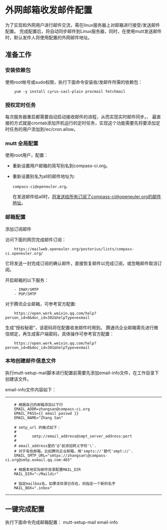 # 外网邮箱收发邮件配置

为了实现和外网用户进行邮件交流，需在linux服务器上对邮箱进行接受/发送邮件配置。
完成配置后，将自动同步邮件到Linux服务器，同时，在使用mutt发送邮件时，默认发件人将使用配置的外网邮件地址。

## 准备工作

### 安装依赖包

使用root帐号或sudo权限，执行下面命令安装收/发邮件所需的依赖包：

        yum -y install cyrus-sasl-plain procmail fetchmail

### 授权定时任务

每次服务器重启都需要自动启动接收邮件的进程，从而实现实时邮件同步。、
最直接的方式就是crontab添加开机运行的定时任务，实现这个功能需要先将要添加定时任务的用户添加到/ec/cron.allow。

### mutt 全局配置

使用root用户，配置：
  - 重新设置用户邮箱的简写别名到compass-ci.org。
  - 重新设置别名为all的邮件地址为:

        compass-ci@openeuler.org。

    在发送邮件给all时，将发送给所有订阅了compass-ci@openeuler.org的邮件地址。


### 邮箱配置

添加订阅邮件

  访问下面的网页完成邮件订阅：

        https://mailweb.openeuler.org/postorius/lists/compass-ci.openeuler.org/

  它将发送一封完成订阅的确认邮件，直接恢复邮件以完成订阅，或忽略邮件取消订阅。


  开启邮箱的以下服务：

        - IMAP/SMTP
        - POP/SMTP

  对于腾讯企业邮箱，可参考官方配置: 

        https://open.work.weixin.qq.com/help?person_id=0&doc_id=302&helpType=exmail

  生成“授权秘密”，该密码将在配置收发邮件时用到。
  腾通讯企业邮箱需先进行微信绑定，再生成客户端密码，具体操作可参考官方配置：

        https://open.work.weixin.qq.com/help?person_id=0&doc_id=301&helpType=exmail

### 本地创建邮件信息文件

执行mutt-setup-mail脚本进行配置前需要先添加email-info文件，在工作目录下创建该文件。

email-info文件内容如下：

---
        # 根据自己的邮箱添加以下行
        EMAIL_ADDR=zhangsan@compass-ci.org
        EMAIL_PASS={{ email passwd }}
        EMAIL_NAME="Zhang San"

        # smtp_url 的格式如下：
        #
        #       smtp://email_address@smpt_server_address:port
        #
        # email_address里的‘@’前添加转义字符'\'.
        # 对于有些邮箱，比如腾讯企业邮箱，用'smpts://'替代'smpt://'.
        EMAIL_SMTP_URL="smtps://zhangsan\@compass-ci.org@smtp.exmail.qq.com:465"

        # 根据本地实际邮件目录配置MAIL_DIR
        MAIL_DIR="~/Maildir"

        # 指定mailbox名，如果该目录已存在，则指定一个新的名字
        MAIL_BOX=".inbox"
---

## 一键完成配置

执行下面命令完成邮箱配置：
        mutt-setup-mail email-info
